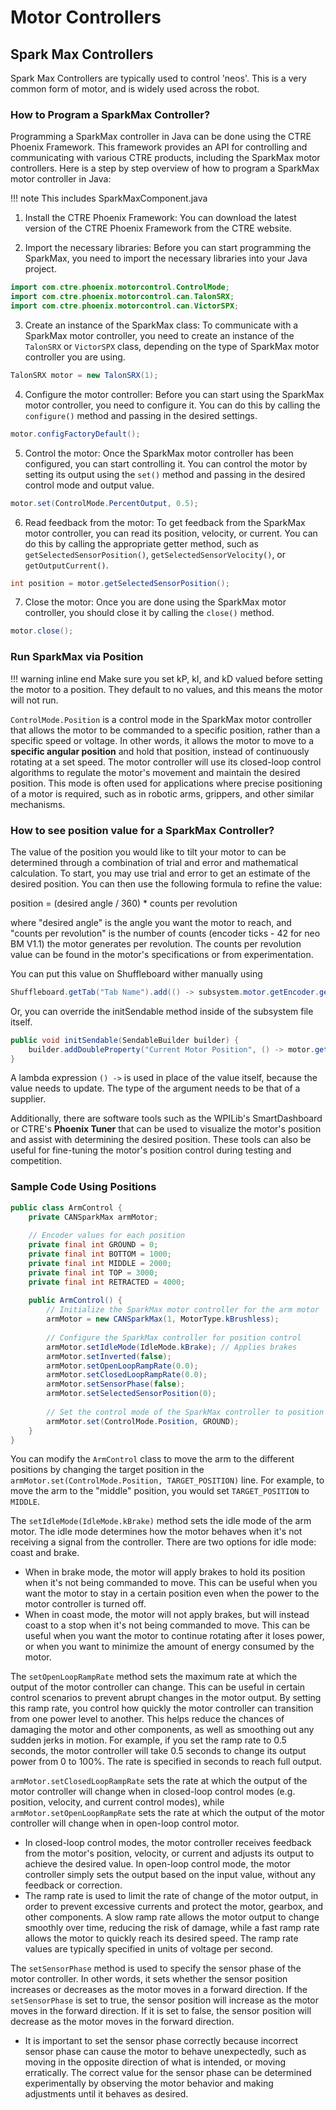 # Motor Controllers

## Spark Max Controllers

Spark Max Controllers are typically used to control 'neos'. This is a very common form of motor, and is widely used across the robot.

### How to Program a SparkMax Controller?

Programming a SparkMax controller in Java can be done using the CTRE Phoenix Framework. This framework provides an API for controlling and communicating with various CTRE products, including the SparkMax motor controllers. Here is a step by step overview of how to program a SparkMax motor controller in Java:

!!! note
    This includes SparkMaxComponent.java

1.  Install the CTRE Phoenix Framework: You can download the latest version of the CTRE Phoenix Framework from the CTRE website.

2.  Import the necessary libraries: Before you can start programming the SparkMax, you need to import the necessary libraries into your Java project.
```java
import com.ctre.phoenix.motorcontrol.ControlMode; 
import com.ctre.phoenix.motorcontrol.can.TalonSRX; 
import com.ctre.phoenix.motorcontrol.can.VictorSPX;
```

3.  Create an instance of the SparkMax class: To communicate with a SparkMax motor controller, you need to create an instance of the `TalonSRX` or `VictorSPX` class, depending on the type of SparkMax motor controller you are using.
```java
TalonSRX motor = new TalonSRX(1);
```

4.  Configure the motor controller: Before you can start using the SparkMax motor controller, you need to configure it. You can do this by calling the `configure()` method and passing in the desired settings.
```java
motor.configFactoryDefault();
```



5.  Control the motor: Once the SparkMax motor controller has been configured, you can start controlling it. You can control the motor by setting its output using the `set()` method and passing in the desired control mode and output value.
```java
motor.set(ControlMode.PercentOutput, 0.5);
```

6.  Read feedback from the motor: To get feedback from the SparkMax motor controller, you can read its position, velocity, or current. You can do this by calling the appropriate getter method, such as `getSelectedSensorPosition()`, `getSelectedSensorVelocity()`, or `getOutputCurrent()`.
```java
int position = motor.getSelectedSensorPosition();
```

7.  Close the motor: Once you are done using the SparkMax motor controller, you should close it by calling the `close()` method.
```java
motor.close();
```

### Run SparkMax via Position
!!! warning inline end
    Make sure you set kP, kI, and kD valued before setting the motor to a position. They default to no values, and this means the motor will not run.

`ControlMode.Position` is a control mode in the SparkMax motor controller that allows the motor to be commanded to a specific position, rather than a specific speed or voltage. In other words, it allows the motor to move to a **specific angular position** and hold that position, instead of continuously rotating at a set speed. The motor controller will use its closed-loop control algorithms to regulate the motor's movement and maintain the desired position. This mode is often used for applications where precise positioning of a motor is required, such as in robotic arms, grippers, and other similar mechanisms.

### How to see position value for a SparkMax Controller?

The value of the position you would like to tilt your motor to can be determined through a combination of trial and error and mathematical calculation. To start, you may use trial and error to get an estimate of the desired position. You can then use the following formula to refine the value:

position = (desired angle / 360) * counts per revolution

where "desired angle" is the angle you want the motor to reach, and "counts per revolution" is the number of counts (encoder ticks - 42 for neo BM V1.1) the motor generates per revolution. The counts per revolution value can be found in the motor's specifications or from experimentation.

You can put this value on Shuffleboard wither manually using
```java
Shuffleboard.getTab("Tab Name").add(() -> subsystem.motor.getEncoder.getPosition())
```

Or, you can override the initSendable method inside of the subsystem file itself.

``` java linenums="1" hl_lines="2"
public void initSendable(SendableBuilder builder) {
	builder.addDoubleProperty("Current Motor Position", () -> motor.getEncoder().getPosition(), null)
}
```

A lambda expression `() ->` is used in place of the value itself, because the value needs to update. The type of the argument needs to be that of a supplier.

Additionally, there are software tools such as the WPILib's SmartDashboard or CTRE's **Phoenix Tuner** that can be used to visualize the motor's position and assist with determining the desired position. These tools can also be useful for fine-tuning the motor's position control during testing and competition.

### Sample Code Using Positions

```java
public class ArmControl { 
	private CANSparkMax armMotor; 
	
	// Encoder values for each position 
	private final int GROUND = 0; 
	private final int BOTTOM = 1000; 
	private final int MIDDLE = 2000; 
	private final int TOP = 3000; 
	private final int RETRACTED = 4000; 
	
	public ArmControl() { 
		// Initialize the SparkMax motor controller for the arm motor 
		armMotor = new CANSparkMax(1, MotorType.kBrushless); 
		
		// Configure the SparkMax controller for position control 
		armMotor.setIdleMode(IdleMode.kBrake); // Applies brakes
		armMotor.setInverted(false); 
		armMotor.setOpenLoopRampRate(0.0); 
		armMotor.setClosedLoopRampRate(0.0); 
		armMotor.setSensorPhase(false); 
		armMotor.setSelectedSensorPosition(0); 
		
		// Set the control mode of the SparkMax controller to position 
		armMotor.set(ControlMode.Position, GROUND); 
	} 
}
```
You can modify the `ArmControl` class to move the arm to the different positions by changing the target position in the `armMotor.set(ControlMode.Position, TARGET_POSITION)` line. For example, to move the arm to the "middle" position, you would set `TARGET_POSITION` to `MIDDLE`.

The `setIdleMode(IdleMode.kBrake)` method sets the idle mode of the arm motor. The idle mode determines how the motor behaves when it's not receiving a signal from the controller. There are two options for idle mode: coast and brake. 
- When in brake mode, the motor will apply brakes to hold its position when it's not being commanded to move. This can be useful when you want the motor to stay in a certain position even when the power to the motor controller is turned off.
- When in coast mode, the motor will not apply brakes, but will instead coast to a stop when it's not being commanded to move. This can be useful when you want the motor to continue rotating after it loses power, or when you want to minimize the amount of energy consumed by the motor.

The `setOpenLoopRampRate` method sets the maximum rate at which the output of the motor controller can change. This can be useful in certain control scenarios to prevent abrupt changes in the motor output. By setting this ramp rate, you control how quickly the motor controller can transition from one power level to another. This helps reduce the chances of damaging the motor and other components, as well as smoothing out any sudden jerks in motion. For example, if you set the ramp rate to 0.5 seconds, the motor controller will take 0.5 seconds to change its output power from 0 to 100%. The rate is specified in seconds to reach full output.

`armMotor.setClosedLoopRampRate` sets the rate at which the output of the motor controller will change when in closed-loop control modes (e.g. position, velocity, and current control modes), while `armMotor.setOpenLoopRampRate` sets the rate at which the output of the motor controller will change when in open-loop control motor.
- In closed-loop control modes, the motor controller receives feedback from the motor's position, velocity, or current and adjusts its output to achieve the desired value. In open-loop control mode, the motor controller simply sets the output based on the input value, without any feedback or correction.
- The ramp rate is used to limit the rate of change of the motor output, in order to prevent excessive currents and protect the motor, gearbox, and other components. A slow ramp rate allows the motor output to change smoothly over time, reducing the risk of damage, while a fast ramp rate allows the motor to quickly reach its desired speed. The ramp rate values are typically specified in units of voltage per second.

The `setSensorPhase` method is used to specify the sensor phase of the motor controller. In other words, it sets whether the sensor position increases or decreases as the motor moves in a forward direction. If the `setSensorPhase` is set to true, the sensor position will increase as the motor moves in the forward direction. If it is set to false, the sensor position will decrease as the motor moves in the forward direction.
- It is important to set the sensor phase correctly because incorrect sensor phase can cause the motor to behave unexpectedly, such as moving in the opposite direction of what is intended, or moving erratically. The correct value for the sensor phase can be determined experimentally by observing the motor behavior and making adjustments until it behaves as desired.
